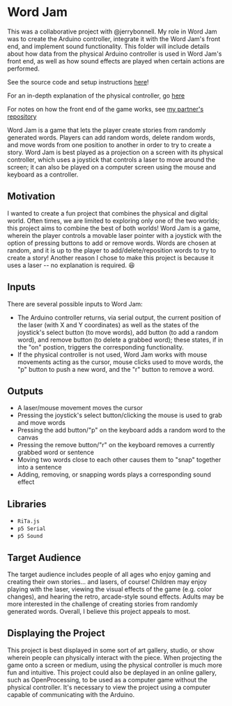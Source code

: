 # Word Jam

This was a collaborative project with @jerrybonnell. My role in Word Jam was to create the Arduino controller, integrate it with the Word Jam's front end, and implement sound functionality. This folder will include details about how data from the physical Arduino controller is used in Word Jam's front end, as well as how sound effects are played when certain actions are performed. 

See the source code and setup instructions [here](https://github.com/gururaj-shriram/WordJam)!

For an in-depth explanation of the physical controller, go [here](https://github.com/gururaj-shriram/physical-computing/tree/master/final)

For notes on how the front end of the game works, see [my partner's repository](https://github.com/jerrybonnell/CIM540/tree/master/final)

Word Jam is a game that lets the player create stories from randomly generated words. Players can add random words, delete random words, and move words from one position to another in order to try to create a story. Word Jam is best played as a projection on a screen with its physical controller, which uses a joystick that controls a laser to move around the screen; it can also be played on a computer screen using the mouse and keyboard as a controller.

## Motivation
I wanted to create a fun project that combines the physical and digital world. Often times, we are limited to exploring only one of the two worlds; this project aims to combine the best of both worlds! Word Jam is a game, wherein the player controls a movable laser pointer with a joystick with the option of pressing buttons to add or remove words. Words are chosen at random, and it is up to the player to add/delete/reposition words to try to create a story! Another reason I chose to make this project is because it uses a laser -- no explanation is required. :laughing:

## Inputs
There are several possible inputs to Word Jam:

* The Arduino controller returns, via serial output, the current position of the laser (with X and Y coordinates) as well as the states of the joystick's select button (to move words), add button (to add a random word), and remove button (to delete a grabbed word); these states, if in the "on" postion, triggers the corresponding functionality. 
* If the physical controller is not used, Word Jam works with mouse movements acting as the cursor, mouse clicks used to move words, the "p" button to push a new word, and the "r" button to remove a word.

## Outputs
* A laser/mouse movement moves the cursor
* Pressing the joystick's select button/clicking the mouse is used to grab and move words
* Pressing the add button/"p" on the keyboard adds a random word to the canvas
* Pressing the remove button/"r" on the keyboard removes a currently grabbed word or sentence
* Moving two words close to each other causes them to "snap" together into a sentence
* Adding, removing, or snapping words plays a corresponding sound effect

## Libraries 
* `RiTa.js`
* `p5 Serial`
* `p5 Sound`

## Target Audience
The target audience includes people of all ages who enjoy gaming and creating their own stories... and lasers, of course! Children may enjoy playing with the laser, viewing the visual effects of the game (e.g. color changes), and hearing the retro, arcade-style sound effects. Adults may be more interested in the challenge of creating stories from randomly generated words. Overall, I believe this project appeals to most.

## Displaying the Project
This project is best displayed in some sort of art gallery, studio, or show wherein people can physically interact with the piece. When projecting the game onto a screen or medium, using the physical controller is much more fun and intuitive. This project could also be deplayed in an online gallery, such as OpenProcessing, to be used as a computer game without the physical controller. It's necessary to view the project using a computer capable of communicating with the Arduino.
